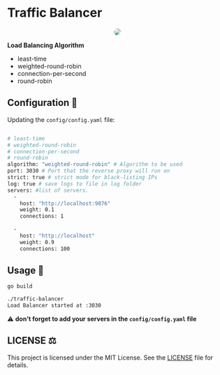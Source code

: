 # Traffic Balancer

<p align="center">
  <img src="https://i.postimg.cc/prDRd08h/logo.gif" style="border-radius:9px;"/>
</p>

**Load Balancing Algorithm**
- least-time
- weighted-round-robin
- connection-per-second
- round-robin

## Configuration :construction:

Updating the `config/config.yaml` file:
```bash

# least-time
# weighted-round-robin
# connection-per-second
# round-robin
algorithm: "weighted-round-robin" # Algorithm to be used
port: 3030 # Port that the reverse proxy will run on
strict: true # strict mode for black-listing IPs
log: true # save logs to file in log folder
servers: #list of servers.
  - 
    host: "http://localhost:9876"
    weight: 0.1
    connections: 1
  
  - 
    host: "http://localhost"
    weight: 0.9
    connections: 100

```

## Usage :rocket:

```bash
go build
```

```bash
./traffic-balancer 
Load Balancer started at :3030
```

:warning: **don't forget to add your servers in the `config/config.yaml` file**

## LICENSE :balance_scale:

This project is licensed under the MIT License. See the [LICENSE](https://github.com/AAVision/traffic-balancer/blob/main/LICENSE) file for details.